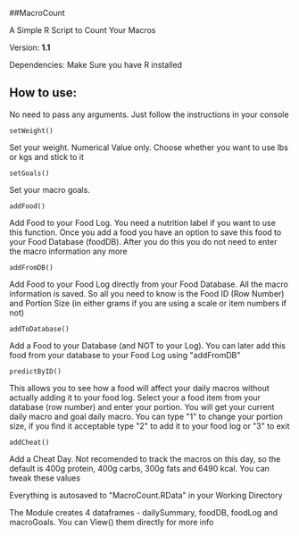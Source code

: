 ##MacroCount

A Simple R Script to Count Your Macros

Version: **1.1**

Dependencies: Make Sure you have R installed

How to use:
-------------
No need to pass any arguments. Just follow the instructions in your console


```
setWeight()
```

Set your weight. Numerical Value only. Choose whether you want to use lbs or kgs and stick to it

```
setGoals()
```

Set your macro goals.

```
addFood()
```

Add Food to your Food Log. You need a nutrition label if you want to use this function. Once you add a food you have an option to save this food to your Food Database (foodDB). After you do this you do not need to enter the macro information any more

```
addFromDB()
```
Add Food to your Food Log directly from your Food Database. All the macro information is saved. So all you need to know is the Food ID (Row Number) and Portion Size (in either grams if you are using a scale or item numbers if not)

```
addToDatabase()
```

Add a Food to your Database (and NOT to your Log). You can later add this food from your database to your Food Log using "addFromDB"

```
predictByID()
```

This allows you to see how a food will affect your daily macros without actually adding it to your food log. Select your a food item from your database (row number) and enter your portion. You will get your current daily macro and goal daily macro. You can type "1" to change your portion size, if you find it acceptable type "2" to add it to your food log or "3" to exit

```
addCheat()
```

Add a Cheat Day. Not recomended to track the macros on this day, so the default is 400g protein, 400g carbs, 300g fats and 6490 kcal. You can tweak these values



Everything is autosaved to "MacroCount.RData" in your Working Directory

The Module creates 4 dataframes - dailySummary, foodDB, foodLog and macroGoals. You can View() them directly for more info 






